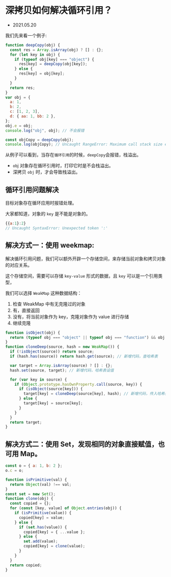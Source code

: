# 深拷贝如何解决循环引用？

- 2021.05.20

我们先来看一个例子:

```js
function deepCopy(obj) {
  const res = Array.isArray(obj) ? [] : {};
  for (let key in obj) {
    if (typeof obj[key] === "object") {
      res[key] = deepCopy(obj[key]);
    } else {
      res[key] = obj[key];
    }
  }
  return res;
}
var obj = {
  a: 1,
  b: 2,
  c: [1, 2, 3],
  d: { aa: 1, bb: 2 },
};
obj.e = obj;
console.log("obj", obj); // 不会报错

const objCopy = deepCopy(obj);
console.log(objCopy); // Uncaught RangeError: Maximum call stack size exceeded
```

从例子可以看到，当存在`循环引用`的时候，`deepCopy`会报错，栈溢出。

- `ob`j 对象存在循环引用时，打印它时是不会栈溢出。
- 深拷贝 `obj` 时，才会导致栈溢出。

## 循环引用问题解决

目标对象存在循环应用时报错处理。

大家都知道，对象的 `key` 是不能是对象的。

```js
{{a:1}:2}
// Uncaught SyntaxError: Unexpected token ':'
```

## 解决方式一：使用 weekmap:

解决循环引用问题，我们可以额外开辟一个存储空间，来存储当前对象和拷贝对象的对应关系。

这个存储空间，需要可以存储 `key-value` 形式的数据，且 `key` 可以是一个引用类型，

我们可以选择 `WeakMap` 这种数据结构：

1. 检查 WeakMap 中有无克隆过的对象
2. 有，直接返回
3. 没有，将当前对象作为 key，克隆对象作为 value 进行存储
4. 继续克隆

```js
function isObject(obj) {
  return (typeof obj === "object" || typeof obj === "function") && obj !== null;
}
function cloneDeep(source, hash = new WeakMap()) {
  if (!isObject(source)) return source;
  if (hash.has(source)) return hash.get(source); // 新增代码，查哈希表

  var target = Array.isArray(source) ? [] : {};
  hash.set(source, target); // 新增代码，哈希表设值

  for (var key in source) {
    if (Object.prototype.hasOwnProperty.call(source, key)) {
      if (isObject(source[key])) {
        target[key] = cloneDeep(source[key], hash); // 新增代码，传入哈希表
      } else {
        target[key] = source[key];
      }
    }
  }
  return target;
}
```

## 解决方式二：使用 Set，发现相同的对象直接赋值，也可用 Map。

```js
const o = { a: 1, b: 2 };
o.c = o;

function isPrimitive(val) {
  return Object(val) !== val;
}
const set = new Set();
function clone(obj) {
  const copied = {};
  for (const [key, value] of Object.entries(obj)) {
    if (isPrimitive(value)) {
      copied[key] = value;
    } else {
      if (set.has(value)) {
        copied[key] = { ...value };
      } else {
        set.add(value);
        copied[key] = clone(value);
      }
    }
  }
  return copied;
}
```
